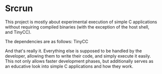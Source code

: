 # Srcrun

This project is mostly about experimental execution of simple C applications
without requiring compiled binaries (with the exception of the host shell, and
TinyCC).

The dependencies are as follows: TinyCC

And that's really it. Everything else is supposed to be handled by the
developer, allowing them to write their code, and simply execute it easily.  
This not only allows faster development phases, but additionally serves as an
educative look into simple C applications and how they work.
